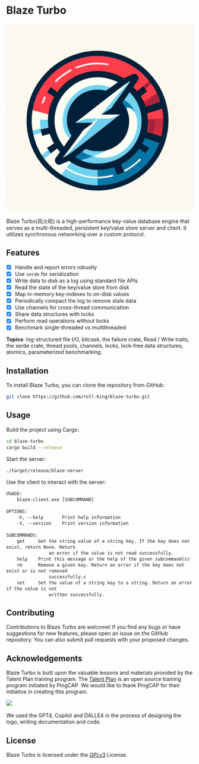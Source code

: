# Blaze Turbo 

![](asset/logo.png)

Blaze Turbo(风火轮) is a high-performance key-value database engine that serves as a multi-threaded, persistent key/value store server and client. It utilizes synchronous networking over a custom protocol.

## Features

- [x] Handle and report errors robustly
- [x] Use `serde` for serialization
- [x] Write data to disk as a log using standard file APIs
- [x] Read the state of the key/value store from disk
- [x] Map in-memory key-indexes to on-disk values
- [x] Periodically compact the log to remove stale data
- [x] Use channels for cross-thread communication
- [x] Share data structures with locks
- [x] Perform read operations without locks
- [x] Benchmark single-threaded vs multithreaded

**Topics**: log-structured file I/O, bitcask, the failure crate, Read / Write traits, the serde crate, thread pools, channels, locks, lock-free data structures, atomics, parameterized benchmarking.

## Installation

To install Blaze Turbo, you can clone the repository from GitHub:

```sh
git clone https://github.com/roll-king/blaze-turbo.git
```
## Usage

Build the project using Cargo:

```sh
cd blaze-turbo
cargo build --release
```

Start the server:
```sh
./target/release/blaze-server
```
Use the client to interact with the server:
```
USAGE:
    blaze-client.exe [SUBCOMMAND]

OPTIONS:
    -h, --help       Print help information
    -V, --version    Print version information

SUBCOMMANDS:
    get     Get the string value of a string key. If the key does not exist, return None. Return
                an error if the value is not read successfully.
    help    Print this message or the help of the given subcommand(s)
    rm      Remove a given key. Return an error if the key does not exist or is not removed
                successfully.c
    set     Set the value of a string key to a string. Return an error if the value is not
                written successfully.
```
## Contributing

Contributions to Blaze Turbo are welcome! If you find any bugs or have suggestions for new features, please open an issue on the GitHub repository. You can also submit pull requests with your proposed changes.

## Acknowledgements

Blaze Turbo is built upon the valuable lessons and materials provided by the Talent Plan training program. The [Talent Plan](https://github.com/OneSizeFitsQuorum/talent-plan) is an open source training program initiated by PingCAP. We would like to thank PingCAP for their initiative in creating this program.

![](https://github.com/OneSizeFitsQuorum/talent-plan/raw/master/media/talent-plan-logo.png)

We used the GPT4, Copilot and DALLE4 in the process of designing the logo, writing documentation and code.

## License

Blaze Turbo is licensed under the [GPLv3](./LICENSE) License.